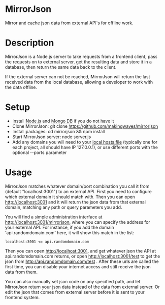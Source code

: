MirrorJson
==========

Mirror and cache json data from external API's for offline work.

Description
===========

MirrorJson is a Node.js server to take requests from a frontend client, pass the requests on to external server,
get the resulting data and store it in a database, then return the same data back to the client.

If the external server can not be reached, MirrorJson will return the last received data from the local database,
allowing a developer to work with the data offline.

Setup
=====

- Install [Node.js](https://nodejs.org/en/download/) and [Mongo DB](https://docs.mongodb.com/manual/installation/) if you do not have it
- Clone MirrorJson: git clone https://github.com/makingwaves/mirrorjson
- Install packages: cd mirrorjson && npm install
- Start MirrorJson server: node server.js
- Add any domains you will need to your [local hosts file](https://www.howtogeek.com/howto/27350/beginner-geek-how-to-edit-your-hosts-file/)
(typically one for each project, all should have IP 127.0.0.1), or use different ports with the optional --ports parameter

Usage
=====

MirrorJson matches whatever domain/port combination you call it from (default "localhost:3001") to an external API.
First you need to configure which external domain it should match with. Then you can open [http://localhost:3001](http://localhost:3001)
and it will return the json data from that external domain, matching any path or query parameters you add.

You will find a simple administration interface at [http://localhost:3001/mirrorjson](http://localhost:3001/mirrorjson),
where you can specify the address for your external API. For instance, if you add the domain 'api.randomdomain.com' here,
it will show this match in the list:

    localhost:3001 <= api.randomdomain.com

Then you can open [http://localhost:3001](http://localhost:3001), and get whatever json the API at
api.randomdomain.com returns, or open [http://localhost:3001/test](http://localhost:3001/test) to get
the json from http://api.randomdomain.com/test . After these urls are called the first time, you can disable
your internet access and still receive the json data from them.

You can also manually set json code on any specified path, and let MirrorJson return your json data instead of
the data from external server. Or edit the json that comes from external server before it is sent to your frontend
system.
